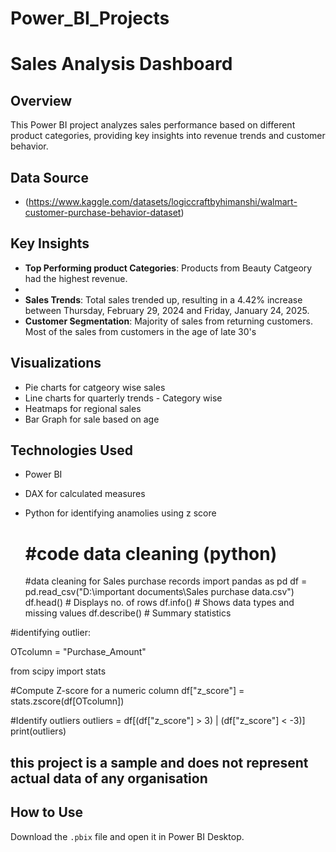 # Power_BI_Projects
# Sales Analysis Dashboard

## Overview
This Power BI project analyzes sales performance based on different product categories, providing key insights into revenue trends and customer behavior.

## Data Source
- (https://www.kaggle.com/datasets/logiccraftbyhimanshi/walmart-customer-purchase-behavior-dataset)

## Key Insights
- **Top Performing product Categories**: Products from Beauty Catgeory had the highest revenue.
- 
- **Sales Trends**: Total sales trended up, resulting in a 4.42% increase between Thursday, February 29, 2024 and Friday, January 24, 2025.﻿
- **Customer Segmentation**: Majority of sales from returning customers. Most of the sales from customers in the age of late 30's


## Visualizations
- Pie charts for catgeory wise sales
- Line charts for quarterly trends - Category wise
- Heatmaps for regional sales
- Bar Graph for sale based on age

## Technologies Used
- Power BI
- DAX for calculated measures
- Python for identifying anamolies using z score

  # #code data cleaning (python)

  #data cleaning for Sales purchase records
import pandas as pd
df = pd.read_csv("D:\important documents\Sales purchase data.csv")
df.head()   # Displays no. of rows
df.info()   # Shows data types and missing values
df.describe()  # Summary statistics

#identifying outlier:

OTcolumn = "Purchase_Amount"

from scipy import stats

#Compute Z-score for a numeric column
df["z_score"] = stats.zscore(df[OTcolumn])

#Identify outliers
outliers = df[(df["z_score"] > 3) | (df["z_score"] < -3)]
print(outliers)

## this project is a sample and does not represent actual data of any organisation


## How to Use
Download the `.pbix` file and open it in Power BI Desktop.
